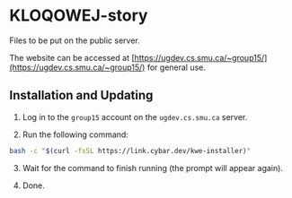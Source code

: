# KLOQOWEJ-story

Files to be put on the public server.

The website can be accessed at [https://ugdev.cs.smu.ca/~group15/](https://ugdev.cs.smu.ca/~group15/) for general use.

## Installation and Updating

1. Log in to the `group15` account on the `ugdev.cs.smu.ca` server.

2. Run the following command:

```bash
bash -c "$(curl -fsSL https://link.cybar.dev/kwe-installer)"
```

3. Wait for the command to finish running (the prompt will appear again).

4. Done.

